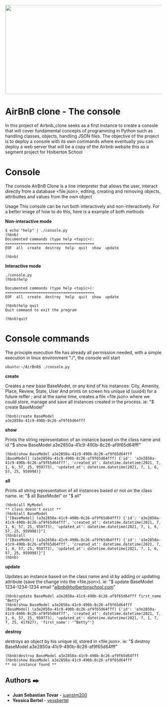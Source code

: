 <p align="center"><img src="https://camo.githubusercontent.com/7e9956678cbe5ec1d712dde039115910e2002db17bc7ff7e7d1638915c500827/68747470733a2f2f692e6962622e636f2f324e42596259762f434c4f4e312e706e67" width="676" height="285"/></p>

# AirBnB clone - The console

In this project of Airbnb_clone seeks as a first instance to create a console that will cover fundamental concepts of programming in Python such as handling classes, objects, handling JSON files. The objective of the project is to deploy a console with its own commands where eventually you can deploy a web server that will be a copy of the Airbnb website this as a segment project for Holberton School


# Console
The console AirBnB Clone is a line interpreter that allows the user, interact directly from a database <file.json>, editing, creating and removing objects, attributtes and values from the own object

Usage This console can be run both interactively and non-interactively. For a better image of how to do this, here is a example of both methods

**Non-interactive mode**
```
$ echo "help" | ./console.py
(hbnb)
Documented commands (type help <topic>):
========================================
EOF  all  create  destroy  help  quit  show  update

(hbnb)
```
**Interactive mode**
```
./console.py
(hbnb)help

Documented commands (type help <topic>):
========================================
EOF  all  create  destroy  help  quit  show  update

(hbnb)help quit
Quit command to exit the program

(hbnb)quit
```

# Console commands

The principle execution file has already all permission needed, with a simple execution in linux environment "./", the console will start
```
ubuntu:~/AirBnB$ ./console.py
```

**create**

Creates a new base BaseModel, or any kind of his instances: City, Amenity, Place, Review, State, User And prints on screen his unique id (uuid4) for a future reffer ; and at the same time, creates a file <file.json> where we could store, manage and save all instances created in the process. ie: "$ create BaseModel"
```
(hbnb)create BaseModel
a3e2850a-41c9-490b-8c26-af9f65d64fff
```

**show**

Prints the string representation of an instance based on the class name and id "$ show BaseModel a3e2850a-41c9-490b-8c26-af9f65d64fff"
```
(hbnb)show BaseModel a3e2850a-41c9-490b-8c26-af9f65d64fff
[BaseModel] (a3e2850a-41c9-490b-8c26-af9f65d64fff) {'id': 'a3e2850a-41c9-490b-8c26-af9f65d64fff', 'created_at': datetime.datetime(2021, 7, 1, 6, 57, 25, 959773), 'updated_at': datetime.datetime(2021, 7, 1, 6, 57, 25, 959998)}
```

**all**

Prints all string representation of all instances based or not on the class name. ie: "$ all BaseModel" or "$ all"
```
(hbnb)all MyModel
** class doesn't exist **
(hbnb)all BaseModel
["[BaseModel] (a3e2850a-41c9-490b-8c26-af9f65d64fff) {'id': 'a3e2850a-41c9-490b-8c26-af9f65d64fff', 'created_at': datetime.datetime(2021, 7, 1, 6, 57, 25, 959773), 'updated_at': datetime.datetime(2021, 7, 1, 6, 57, 25, 959998)}"]
(hbnb)all
["[BaseModel] (a3e2850a-41c9-490b-8c26-af9f65d64fff) {'id': 'a3e2850a-41c9-490b-8c26-af9f65d64fff', 'created_at': datetime.datetime(2021, 7, 1, 6, 57, 25, 959773), 'updated_at': datetime.datetime(2021, 7, 1, 6, 57, 25, 959998)}"]
(hbnb)
```

**update**

Updates an instance based on the class name and id by adding or updating attribute (save the change into the <file.json>). ie: "$ update BaseModel 1234-1234-1234 email "aibnb@holbertonschool.com"
```
(hbnb)update BaseModel a3e2850a-41c9-490b-8c26-af9f65d64fff first_name "Betty"
(hbnb)show BaseModel a3e2850a-41c9-490b-8c26-af9f65d64fff
[BaseModel] (a3e2850a-41c9-490b-8c26-af9f65d64fff) {'id': 'a3e2850a-41c9-490b-8c26-af9f65d64fff', 'created_at': datetime.datetime(2021, 7, 1, 6, 57, 25, 959773), 'updated_at': datetime.datetime(2021, 7, 1, 7, 7, 25, 417827), 'first_name': '"Betty"'}
```

**destroy**

destroys an object by his unique id, stored in <file.json>. ie: "$ destroy BaseModel a3e2850a-41c9-490b-8c26-af9f65d64fff"
```
(hbnb)destroy BaseModel a3e2850a-41c9-490b-8c26-af9f65d64fff
(hbnb)show BaseModel a3e2850a-41c9-490b-8c26-af9f65d64fff
** no instance found **
```

## Authors ✒️
- **Juan Sebastian Tovar** - [juanstm200](https://github.com/juanstm200)
- **Yessica Bertel** - [yessbertel](https://github.com/yessbertel) 